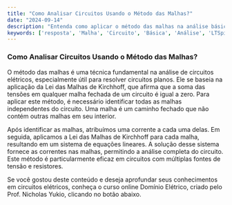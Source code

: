 ```yaml
---
title: "Como Analisar Circuitos Usando o Método das Malhas?"
date: "2024-09-14"
description: "Entenda como aplicar o método das malhas na análise básica de circuitos elétricos."
keywords: ['resposta', 'Malha', 'Circuito', 'Básica', 'Análise', 'LTSpice', 'Resolvido']
---
```


### Como Analisar Circuitos Usando o Método das Malhas?

O método das malhas é uma técnica fundamental na análise de circuitos elétricos, especialmente útil para resolver circuitos planos. Ele se baseia na aplicação da Lei das Malhas de Kirchhoff, que afirma que a soma das tensões em qualquer malha fechada de um circuito é igual a zero. Para aplicar este método, é necessário identificar todas as malhas independentes do circuito. Uma malha é um caminho fechado que não contém outras malhas em seu interior.

Após identificar as malhas, atribuímos uma corrente a cada uma delas. Em seguida, aplicamos a Lei das Malhas de Kirchhoff para cada malha, resultando em um sistema de equações lineares. A solução desse sistema fornece as correntes nas malhas, permitindo a análise completa do circuito. Este método é particularmente eficaz em circuitos com múltiplas fontes de tensão e resistores.

Se você gostou deste conteúdo e deseja aprofundar seus conhecimentos em circuitos elétricos, conheça o curso online Domínio Elétrico, criado pelo Prof. Nicholas Yukio, clicando no botão abaixo.